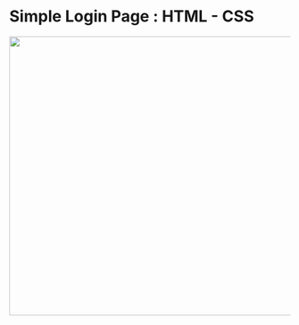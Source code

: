 # Simple Login Page : HTML - CSS


<img src="https://user-images.githubusercontent.com/77081114/146274489-b8e5d8b0-9d3c-46dc-b5dc-7195fc3fb21a.png" width="1000px" height="500px"/>
